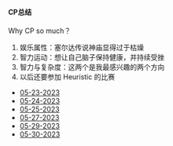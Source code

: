 #### CP总结

Why CP so much？

1. 娱乐属性：塞尔达传说神庙显得过于枯燥
1. 智力运动：想让自己脑子保持健康，并持续受挫
1. 智力与复杂度：这两个是我最感兴趣的两个方向
1. 以后还要参加 Heuristic 的比赛

- [05-23-2023](05-23-2023)
- [05-24-2023](05-24-2023)
- [05-25-2023](05-25-2023)
- [05-27-2023](05-27-2023)
- [05-29-2023](05-29-2023)
- [05-30-2023](05-30-2023)